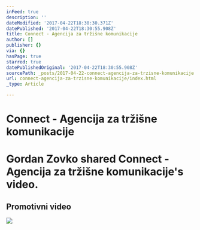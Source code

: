 ```yaml
---
inFeed: true
description: ''
dateModified: '2017-04-22T18:30:30.371Z'
datePublished: '2017-04-22T18:30:55.908Z'
title: Connect - Agencija za tržišne komunikacije
author: []
publisher: {}
via: {}
hasPage: true
starred: true
datePublishedOriginal: '2017-04-22T18:30:55.908Z'
sourcePath: _posts/2017-04-22-connect-agencija-za-trzisne-komunikacije.md
url: connect-agencija-za-trzisne-komunikacije/index.html
_type: Article

---
```

# Connect - Agencija za tržišne komunikacije

# Gordan Zovko shared Connect - Agencija za tržišne komunikacije's video.

## Promotivni video

<article style=""><img src="https://scontent.xx.fbcdn.net/v/t15.0-10/17835264_1336581406385790_9207764168650784768_n.jpg?oh=946153748d979311a01da73d98bf0335&amp;oe=597C081C" /></article>